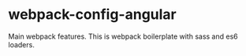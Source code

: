 # webpack-config-angular
Main webpack features.
This is webpack boilerplate with sass and es6 loaders.